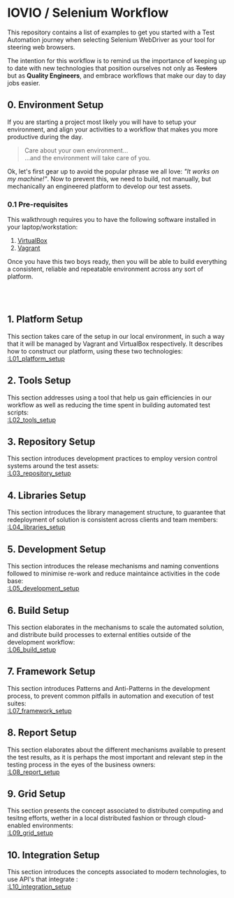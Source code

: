 # IOVIO / Selenium Workflow

This repository contains a list of examples to get you started with a Test Automation journey when selecting Selenium WebDriver as your tool for steering web browsers.

The intention for this workflow is to remind us the importance of keeping up to date with new technologies that position ourselves not only as ~~Testers~~ but as __Quality Engineers__, and embrace workflows that make our day to day jobs easier.

## 0. Environment Setup
If you are starting a project most likely you will have to setup your environment, and align your activities to a workflow that makes you more productive during the day.

> Care about your own environment...<br/>
> ...and the environment will take care of you.

Ok, let's first gear up to avoid the popular phrase we all love: *"It works on my machine!"*. Now to prevent this, we need to build, not manually, but mechanically an engineered platform to develop our test assets.

### 0.1 Pre-requisites
This walkthrough requires you to have the following software installed in your laptop/workstation:

1. [VirtualBox](http://virtualbox.org/wiki/Downloads)
2. [Vagrant](https://www.vagrantup.com/downloads.html)

Once you have this two boys ready, then you will be able to build everything a consistent, reliable and repeatable environment across any sort of platform.


<br/>
<br/>


## 1. Platform Setup

This section takes care of the setup in our local environment, in such a way that it will be managed by Vagrant and VirtualBox respectively. It describes how to construct our platform, using these two technologies:<br/> [:L01_platform_setup](http://github.com/canimus/iovio-tech1/tree/master/L01_platform_setup)

## 2. Tools Setup
This section addresses using a tool that help us gain efficiencies in our workflow as well as reducing the time spent in building automated test scripts:<br/>
[:L02_tools_setup](http://github.com/canimus/iovio-tech1/tree/master/L02_tools_setup)

## 3. Repository Setup
This section introduces development practices to employ version control systems around the test assets:<br/>
[:L03_repository_setup](http://github.com/canimus/iovio-tech1/tree/master/L03_repository_setup)

## 4. Libraries Setup
This section introduces the library management structure, to guarantee that redeployment of solution is consistent across clients and team members:<br/>
[:L04_libraries_setup](http://github.com/canimus/iovio-tech1/tree/master/L04_libraries_setup)

## 5. Development Setup
This section introduces the release mechanisms and naming conventions followed to minimise re-work and reduce maintaince activities in the code base:<br/>
[:L05_development_setup](http://github.com/canimus/iovio-tech1/tree/master/L05_development_setup)

## 6. Build Setup
This section elaborates in the mechanisms to scale the automated solution, and distribute build processes to external entities outside of the development workflow:<br/>
[:L06_build_setup](http://github.com/canimus/iovio-tech1/tree/master/L06_build_setup)

## 7. Framework Setup
This section introduces Patterns and Anti-Patterns in the development process, to prevent common pitfalls in automation and execution of test suites:</br>
[:L07_framework_setup](http://github.com/canimus/iovio-tech1/tree/master/L07_framework_setup)

## 8. Report Setup
This section elaborates about the different mechanisms available to present the test results, as it is perhaps the most important and relevant step in the testing process in the eyes of the business owners:<br/>
[:L08_report_setup](http://github.com/canimus/iovio-tech1/tree/master/L08_report_setup)

## 9. Grid Setup
This section presents the concept associated to distributed computing and tesitng efforts, wether in a local distributed fashion or through cloud-enabled environments:<br/>
[:L09_grid_setup](http://github.com/canimus/iovio-tech1/tree/master/L09_grid_setup)

## 10. Integration Setup
This section introduces the concepts associated to modern technologies, to use API's that integrate :<br/>
[:L10_integration_setup](http://github.com/canimus/iovio-tech1/tree/master/L10_integration_setup)
